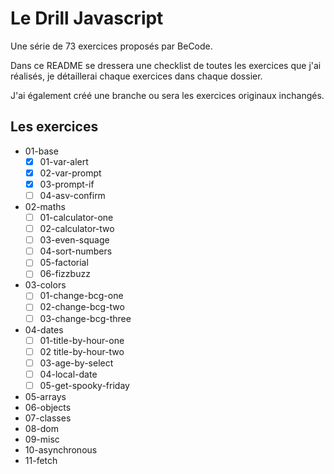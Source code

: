 # Le Drill Javascript
Une série de 73 exercices proposés par BeCode.

Dans ce README se dressera une checklist de toutes les exercices que j'ai réalisés, je détaillerai chaque exercices dans chaque dossier.

J'ai également créé une branche ou sera les exercices originaux inchangés.

## Les exercices
- 01-base
  - [x]  01-var-alert
  - [x]  02-var-prompt
  - [x]  03-prompt-if
  - [ ]  04-asv-confirm
- 02-maths
  - [ ] 01-calculator-one
  - [ ] 02-calculator-two
  - [ ] 03-even-squage
  - [ ] 04-sort-numbers
  - [ ] 05-factorial
  - [ ] 06-fizzbuzz
- 03-colors
  - [ ] 01-change-bcg-one
  - [ ] 02-change-bcg-two
  - [ ] 03-change-bcg-three
- 04-dates
  - [ ] 01-title-by-hour-one
  - [ ] 02 title-by-hour-two
  - [ ] 03-age-by-select
  - [ ] 04-local-date
  - [ ] 05-get-spooky-friday
- 05-arrays
- 06-objects
- 07-classes
- 08-dom
- 09-misc
- 10-asynchronous
- 11-fetch